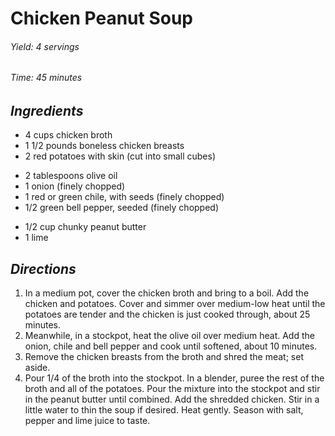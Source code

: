 # Chicken Peanut Soup

######  Yield: 4 servings
######  Time:  45 minutes

##  *Ingredients*
- 4 cups chicken broth
- 1 1/2 pounds boneless chicken breasts
- 2 red potatoes with skin (cut into small cubes)
<!--  -->
- 2 tablespoons olive oil
- 1 onion (finely chopped)
- 1 red or green chile, with seeds (finely chopped)
- 1/2 green bell pepper, seeded (finely chopped)
<!--  -->
- 1/2 cup chunky peanut butter
- 1 lime
##  *Directions*
1. In a medium pot, cover the chicken broth and bring to a boil. Add the
chicken and potatoes. Cover and simmer over medium-low heat until the
potatoes are tender and the chicken is just cooked through, about 25
minutes.
2. Meanwhile, in a stockpot, heat the olive oil over medium heat. Add
the onion, chile and bell pepper and cook until softened, about 10
minutes.
3. Remove the chicken breasts from the broth and shred the meat; set
aside.
4. Pour 1/4 of the broth into the stockpot. In a blender, puree the rest
of the broth and all of the potatoes. Pour the mixture into the
stockpot and stir in the peanut butter until combined.  Add the
shredded chicken. Stir in a little water to thin the soup if desired.
Heat gently. Season with salt, pepper and lime juice to taste.